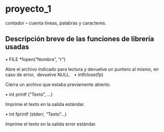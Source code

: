 # proyecto_1
contador – cuenta líneas, palabras y caracteres.

## Descripción breve de las funciones de librería usadas

• FILE *fopen(“Nombre”, “r”) 

Abre el archivo indicado para lectura y devuelve un puntero al mismo, en caso de error,  devuelve NULL.  
• intfclose(fp)

Cierra un archivo que estaba previamente abierto.

• int printf (“Texto”, ...)  

Imprime el texto en la salida estándar.  

• int fprintf (stderr, “Texto”...)  

Imprime el texto en la salida error estándar.  
